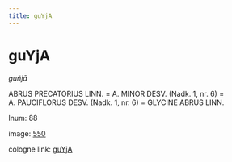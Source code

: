 ```yaml
---
title: guYjA
---
```


# guYjA

<i>guñjā</i>  <div n="P" /><bot>ABRUS PRECATORIUS LINN.</bot> = <bot>A. MINOR DESV.</bot> (Nadk. 1, nr. 6) = <div n="lb" /><bot>A. PAUCIFLORUS DESV.</bot> (Nadk. 1, nr. 6) = <bot>GLYCINE ABRUS LINN.</bot>

lnum: 88

image: [550](https://www.sanskrit-lexicon.uni-koeln.de/scans/csl-apidev/servepdf.php?dict=snp&page=550)

cologne link: [guYjA](https://sanskrit-lexicon.uni-koeln.de/scans/csl-apidev/getword.php?dict=snp&key=guYjA)

